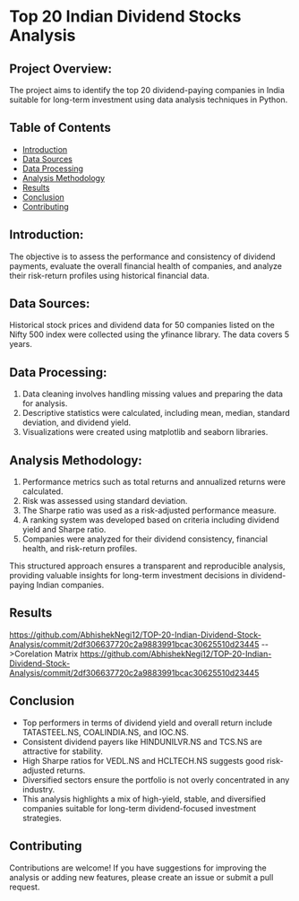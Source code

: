﻿# Top 20 Indian Dividend Stocks Analysis

## Project Overview:
The project aims to identify the top 20 dividend-paying companies in India suitable for long-term investment using data analysis techniques in Python.

## Table of Contents

- [Introduction](#introduction)
- [Data Sources](#data-sources)
- [Data Processing](#data-processing)
- [Analysis Methodology](#analysis-methodology)
- [Results](#results)
- [Conclusion](#conclusion)
- [Contributing](#contributing)

## Introduction:
The objective is to assess the performance and consistency of dividend payments, evaluate the overall financial health of companies, and analyze their risk-return profiles using historical financial data.

## Data Sources:
Historical stock prices and dividend data for 50 companies listed on the Nifty 500 index were collected using the yfinance library. The data covers 5 years.

## Data Processing:
1. Data cleaning involves handling missing values and preparing the data for analysis.
2. Descriptive statistics were calculated, including mean, median, standard deviation, and dividend yield.
3. Visualizations were created using matplotlib and seaborn libraries.

## Analysis Methodology:
1. Performance metrics such as total returns and annualized returns were calculated.
2. Risk was assessed using standard deviation.
3. The Sharpe ratio was used as a risk-adjusted performance measure.
4. A ranking system was developed based on criteria including dividend yield and Sharpe ratio.
5. Companies were analyzed for their dividend consistency, financial health, and risk-return profiles.

This structured approach ensures a transparent and reproducible analysis, providing valuable insights for long-term investment decisions in dividend-paying Indian companies.

## Results
https://github.com/AbhishekNegi12/TOP-20-Indian-Dividend-Stock-Analysis/commit/2df306637720c2a9883991bcac30625510d23445
-->Corelation Matrix
https://github.com/AbhishekNegi12/TOP-20-Indian-Dividend-Stock-Analysis/commit/2df306637720c2a9883991bcac30625510d23445

## Conclusion

- Top performers in terms of dividend yield and overall return include TATASTEEL.NS, COALINDIA.NS, and IOC.NS.
- Consistent dividend payers like HINDUNILVR.NS and TCS.NS are attractive for stability.
- High Sharpe ratios for VEDL.NS and HCLTECH.NS suggests good risk-adjusted returns.
- Diversified sectors ensure the portfolio is not overly concentrated in any industry.
- This analysis highlights a mix of high-yield, stable, and diversified companies suitable for long-term dividend-focused investment strategies.

## Contributing

Contributions are welcome! If you have suggestions for improving the analysis or adding new features, please create an issue or submit a pull request.

